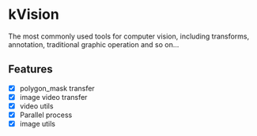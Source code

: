 # kVision

The most commonly used tools for computer vision, including transforms, annotation, traditional graphic operation and so on...


## Features

- [x] polygon_mask transfer
- [x] image video transfer
- [x] video utils
- [x] Parallel process
- [x] image utils
